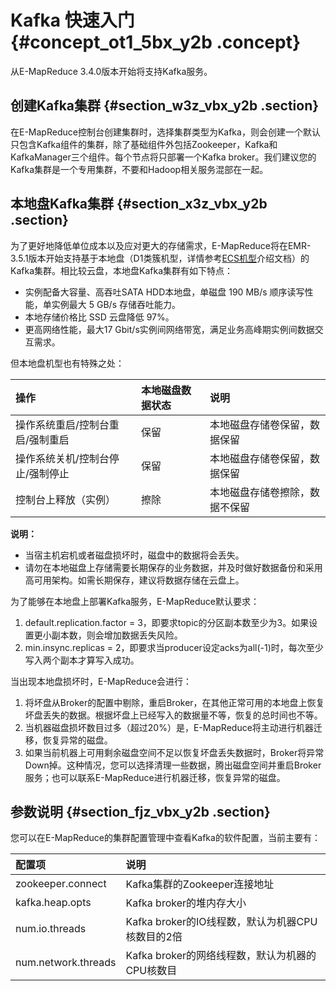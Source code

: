 # Kafka 快速入门 {#concept_ot1_5bx_y2b .concept}

从E-MapReduce 3.4.0版本开始将支持Kafka服务。

## 创建Kafka集群 {#section_w3z_vbx_y2b .section}

在E-MapReduce控制台创建集群时，选择集群类型为Kafka，则会创建一个默认只包含Kafka组件的集群，除了基础组件外包括Zookeeper，Kafka和KafkaManager三个组件。每个节点将只部署一个Kafka broker。我们建议您的Kafka集群是一个专用集群，不要和Hadoop相关服务混部在一起。

## 本地盘Kafka集群 {#section_x3z_vbx_y2b .section}

为了更好地降低单位成本以及应对更大的存储需求，E-MapReduce将在EMR-3.5.1版本开始支持基于本地盘（D1类簇机型，详情参考[ECS机型](../../../../../intl.zh-CN/产品简介/实例规格族.md#)介绍文档）的Kafka集群。相比较云盘，本地盘Kafka集群有如下特点：

-   实例配备大容量、高吞吐SATA HDD本地盘，单磁盘 190 MB/s 顺序读写性能，单实例最大 5 GB/s 存储吞吐能力。
-   本地存储价格比 SSD 云盘降低 97%。
-   更高网络性能，最大17 Gbit/s实例间网络带宽，满足业务高峰期实例间数据交互需求。

但本地盘机型也有特殊之处：

|操作|本地磁盘数据状态|说明|
|:-|:-------|:-|
|操作系统重启/控制台重启/强制重启|保留|本地磁盘存储卷保留，数据保留|
|操作系统关机/控制台停止/强制停止|保留|本地磁盘存储卷保留，数据保留|
|控制台上释放（实例）|擦除|本地磁盘存储卷擦除，数据不保留|

**说明：** 

-   当宿主机宕机或者磁盘损坏时，磁盘中的数据将会丢失。
-   请勿在本地磁盘上存储需要长期保存的业务数据，并及时做好数据备份和采用高可用架构。如需长期保存，建议将数据存储在云盘上。

为了能够在本地盘上部署Kafka服务，E-MapReduce默认要求：

1.  default.replication.factor = 3，即要求topic的分区副本数至少为3。如果设置更小副本数，则会增加数据丢失风险。
2.  min.insync.replicas = 2，即要求当producer设定acks为all\(-1\)时，每次至少写入两个副本才算写入成功。

当出现本地盘损坏时，E-MapReduce会进行：

1.  将坏盘从Broker的配置中剔除，重启Broker，在其他正常可用的本地盘上恢复坏盘丢失的数据。根据坏盘上已经写入的数据量不等，恢复的总时间也不等。
2.  当机器磁盘损坏数目过多（超过20%）是，E-MapReduce将主动进行机器迁移，恢复异常的磁盘。
3.  如果当前机器上可用剩余磁盘空间不足以恢复坏盘丢失数据时，Broker将异常Down掉。这种情况，您可以选择清理一些数据，腾出磁盘空间并重启Broker服务；也可以联系E-MapReduce进行机器迁移，恢复异常的磁盘。

## 参数说明 {#section_fjz_vbx_y2b .section}

您可以在E-MapReduce的集群配置管理中查看Kafka的软件配置，当前主要有：

|配置项|说明|
|:--|:-|
|zookeeper.connect|Kafka集群的Zookeeper连接地址|
|kafka.heap.opts|Kafka broker的堆内存大小|
|num.io.threads|Kafka broker的IO线程数，默认为机器CPU核数目的2倍|
|num.network.threads|Kafka broker的网络线程数，默认为机器的CPU核数目|

